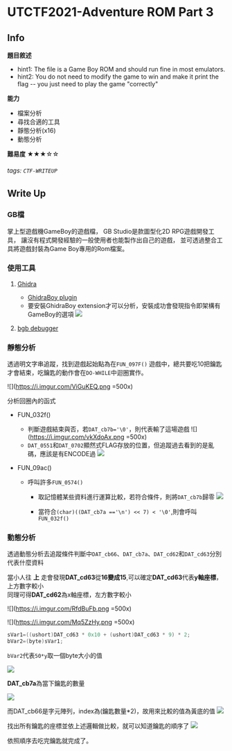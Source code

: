 UTCTF2021-Adventure ROM Part 3
===
## Info
**題目敘述**
- hint1:
The file is a Game Boy ROM and should run fine in most emulators.
- hint2:
You do not need to modify the game to win and make it print the flag -- you just need to play the game "correctly"

**能力**
- 檔案分析
- 尋找合適的工具
- 靜態分析(x16)
- 動態分析

**難易度**
★★★☆☆

###### tags: `CTF-WRITEUP`

## Write Up

### GB檔
掌上型遊戲機GameBoy的遊戲檔，
GB Studio是款圖型化2D RPG遊戲開發工具，
讓沒有程式開發經驗的一般使用者也能製作出自己的遊戲，
並可透過整合工具將遊戲封裝為Game Boy專用的Rom檔案。

### 使用工具
1. [Ghidra](https://ghidra-sre.org/) 
    -  [GhidraBoy plugin](https://github.com/Gekkio/GhidraBoy)
    -  要安裝GhidraBoy extension才可以分析，安裝成功會發現指令即架構有GameBoy的選項
     ![](https://i.imgur.com/kBrerPv.png)
     
2. [bgb debugger](https://bgb.bircd.org/)


### 靜態分析
透過明文字串追蹤，找到遊戲起始點為在`FUN_097F()`
遊戲中，總共要吃10把鑰匙才會結束，吃鑰匙的動作會在`DO-WHILE`中迴圈實作。

![](https://i.imgur.com/ViGuKEQ.png =500x)

分析回圈內的函式
- FUN_032f()
    - 判斷遊戲結束與否，若`DAT_cb7b='\0'`，則代表輸了這場遊戲
    ![](https://i.imgur.com/vkXdoAx.png =500x)
    - `DAT_0551`和`DAT_0702`顯然式FLAG存放的位置，但追蹤過去看到的是亂碼，應該是有ENCODE過
    ![](https://i.imgur.com/Miq4zGq.png)


- FUN_09ac()
    - 呼叫許多`FUN_0574()`
        - 取記憶體某些資料進行運算比較，若符合條件，則將`DAT_cb7b`歸零
        ![](https://i.imgur.com/3163hlk.png)
        
        - 當符合```(char)((DAT_cb7a =='\n') << 7) < '\0'```,則會呼叫`FUN_032f()` 

### 動態分析
透過動態分析去追蹤條件判斷中`DAT_cb66`、`DAT_cb7a`、`DAT_cd62`和`DAT_cd63`分別代表什麼資料

當小人往 **上** 走會發現**DAT_cd63**從**16變成15**,可以確定**DAT_cd63**代表**y軸座標**，上方數字較小  
同理可得**DAT_cd62**為x軸座標，左方數字較小

![](https://i.imgur.com/RfdBuFb.png =500x)

![](https://i.imgur.com/Mq5ZzHy.png =500x)

```c
sVar1=((ushort)DAT_cd63 * 0x10 + (ushort)DAT_cd63 * 9) * 2;
bVar2=(byte)sVar1;
```
`bVar2`代表`50*y`取一個byte大小的值

![](https://i.imgur.com/hjZqNxO.png)

**DAT_cb7a**為當下鑰匙的數量

![](https://i.imgur.com/8Pkfeqo.png)


而DAT_cb66是字元陣列，index為(鑰匙數量*2)，故用來比較的值為黃底的值
![](https://i.imgur.com/J2YKOpy.png)

找出所有鑰匙的座標並依上述邏輯做比較，就可以知道鑰匙的順序了
![](https://i.imgur.com/7Ew2JSG.png)

依照順序去吃完鑰匙就完成了。





